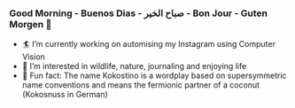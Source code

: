 ### Good Morning - Buenos Dias - صباح الخير - Bon Jour - Guten Morgen :boar:

- :surfer: I’m currently working on automising my Instagram using Computer Vision
- :whale: I’m interested in wildlife, nature, journaling and enjoying life
- :paw_prints: Fun fact: The name Kokostino is a wordplay based on supersymmetric name conventions and means the fermionic partner of a coconut (Kokosnuss in German)

